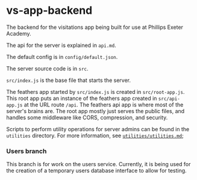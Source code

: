 # vs-app-backend
The backend for the visitations app being built for use at Phillips Exeter Academy.

The api for the server is explained in `api.md`.

The default config is in `config/default.json`.

The server source code is in `src`.

`src/index.js` is the base file that starts the server.

The feathers app started by `src/index.js` is created in `src/root-app.js`.  This root app puts an instance of the feathers app created in `src/api-app.js` at the URL route `/api`.  The feathers api app is where most of the server's brains are.  The root app mostly just serves the public files, and handles some middleware like CORS, compression, and security.

Scripts to perform utility operations for server admins can be found in the `utilities` directory.  For more information, see [`utilities/utilities.md`](utilities/utilities.md);

### Users branch
This branch is for work on the users service.  Currently, it is being used for the creation of a temporary users database interface to allow for testing.
